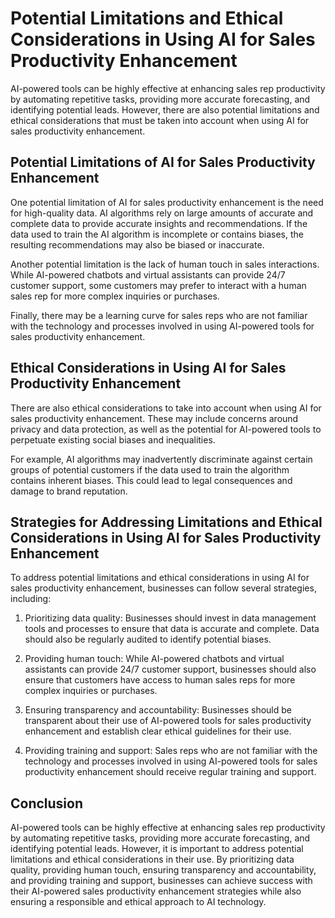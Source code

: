 Potential Limitations and Ethical Considerations in Using AI for Sales Productivity Enhancement
====================================================================================================================================================

AI-powered tools can be highly effective at enhancing sales rep productivity by automating repetitive tasks, providing more accurate forecasting, and identifying potential leads. However, there are also potential limitations and ethical considerations that must be taken into account when using AI for sales productivity enhancement.

Potential Limitations of AI for Sales Productivity Enhancement
--------------------------------------------------------------

One potential limitation of AI for sales productivity enhancement is the need for high-quality data. AI algorithms rely on large amounts of accurate and complete data to provide accurate insights and recommendations. If the data used to train the AI algorithm is incomplete or contains biases, the resulting recommendations may also be biased or inaccurate.

Another potential limitation is the lack of human touch in sales interactions. While AI-powered chatbots and virtual assistants can provide 24/7 customer support, some customers may prefer to interact with a human sales rep for more complex inquiries or purchases.

Finally, there may be a learning curve for sales reps who are not familiar with the technology and processes involved in using AI-powered tools for sales productivity enhancement.

Ethical Considerations in Using AI for Sales Productivity Enhancement
---------------------------------------------------------------------

There are also ethical considerations to take into account when using AI for sales productivity enhancement. These may include concerns around privacy and data protection, as well as the potential for AI-powered tools to perpetuate existing social biases and inequalities.

For example, AI algorithms may inadvertently discriminate against certain groups of potential customers if the data used to train the algorithm contains inherent biases. This could lead to legal consequences and damage to brand reputation.

Strategies for Addressing Limitations and Ethical Considerations in Using AI for Sales Productivity Enhancement
---------------------------------------------------------------------------------------------------------------

To address potential limitations and ethical considerations in using AI for sales productivity enhancement, businesses can follow several strategies, including:

1. Prioritizing data quality: Businesses should invest in data management tools and processes to ensure that data is accurate and complete. Data should also be regularly audited to identify potential biases.

2. Providing human touch: While AI-powered chatbots and virtual assistants can provide 24/7 customer support, businesses should also ensure that customers have access to human sales reps for more complex inquiries or purchases.

3. Ensuring transparency and accountability: Businesses should be transparent about their use of AI-powered tools for sales productivity enhancement and establish clear ethical guidelines for their use.

4. Providing training and support: Sales reps who are not familiar with the technology and processes involved in using AI-powered tools for sales productivity enhancement should receive regular training and support.

Conclusion
----------

AI-powered tools can be highly effective at enhancing sales rep productivity by automating repetitive tasks, providing more accurate forecasting, and identifying potential leads. However, it is important to address potential limitations and ethical considerations in their use. By prioritizing data quality, providing human touch, ensuring transparency and accountability, and providing training and support, businesses can achieve success with their AI-powered sales productivity enhancement strategies while also ensuring a responsible and ethical approach to AI technology.
